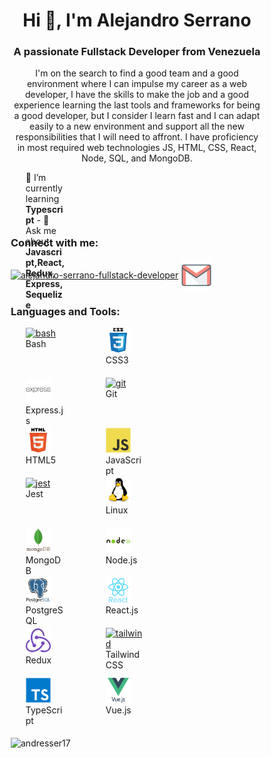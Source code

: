 <style>
  * {
    margin: none;
    padding: none;
    box-sizing: border-box;
  }

  ul {
    display: flex;
    flex-wrap: wrap;
    list-style: none;
  }

  li {
    width: 4rem;
    height: 4rem;
      margin-right: 4rem;
    margin-bottom: 1rem;
  }

  li span {
    display: block;
  }
</style>

<h1 align="center">Hi 👋, I'm Alejandro Serrano</h1>
<h3 align="center">A passionate Fullstack Developer from Venezuela</h3>

<p align="center">
  I'm on the search to find a good team and a good environment where I can
  impulse my career as a web developer, I have the skills to make the job and a
  good experience learning the last tools and frameworks for being a good
  developer, but I consider I learn fast and I can adapt easily to a new
  environment and support all the new responsibilities that I will need to
  affront. I have proficiency in most required web technologies JS, HTML, CSS,
  React, Node, SQL, and MongoDB.
</p>

- 🌱 I’m currently learning **Typescript** - 💬 Ask me about **Javascript,React,
Redux, Express, Sequelize**

<h3 align="left">Connect with me:</h3>
<p align="left">
  <a href="https://linkedin.com/in/alejandro-serrano-fullstack" target="blank"
    ><img
      align="center"
      src="https://raw.githubusercontent.com/rahuldkjain/github-profile-readme-generator/master/src/images/icons/Social/linked-in-alt.svg"
      alt="alejandro-serrano-fullstack-developer"
      height="30"
      width="40"
  /></a>
  <a href="mailto:andresserserrano2020@gmail.com" target="blank"
    ><img
      align="center"
      src="./icons/gmail-icon.svg"
      alt="alejandro-serrano-fullstack-developer"
      width="50"
  /></a>
</p>

<h3 align="left">Languages and Tools:</h3>
<ul>
  <li>
    <a
      href="https://www.gnu.org/software/bash/"
      target="_blank"
      rel="noreferrer"
    >
      <img
        src="https://www.vectorlogo.zone/logos/gnu_bash/gnu_bash-icon.svg"
        alt="bash"
        width="40"
        height="40"
      />
    </a>
    <span>Bash</span>
  </li>
  <li>
    <a href="https://www.w3schools.com/css/" target="_blank" rel="noreferrer">
      <img
        src="https://raw.githubusercontent.com/devicons/devicon/master/icons/css3/css3-original-wordmark.svg"
        alt="css3"
        width="40"
        height="40"
      />
    </a>
    <span>CSS3</span>
  </li>
  <li>
    <a href="https://expressjs.com" target="_blank" rel="noreferrer">
      <img
        src="https://raw.githubusercontent.com/devicons/devicon/master/icons/express/express-original-wordmark.svg"
        alt="express"
        width="40"
        height="40"
      />
    </a>
    <span>Express.js</span>
  </li>
  <li>
    <a href="https://git-scm.com/" target="_blank" rel="noreferrer">
      <img
        src="https://www.vectorlogo.zone/logos/git-scm/git-scm-icon.svg"
        alt="git"
        width="40"
        height="40"
      />
    </a>
    <span>Git</span>
  </li>
  <li>
    <a href="https://www.w3.org/html/" target="_blank" rel="noreferrer">
      <img
        src="https://raw.githubusercontent.com/devicons/devicon/master/icons/html5/html5-original-wordmark.svg"
        alt="html5"
        width="40"
        height="40"
      />
    </a>
    <span>HTML5</span>
  </li>
  <li>
    <a
      href="https://developer.mozilla.org/en-US/docs/Web/JavaScript"
      target="_blank"
      rel="noreferrer"
    >
      <img
        src="https://raw.githubusercontent.com/devicons/devicon/master/icons/javascript/javascript-original.svg"
        alt="javascript"
        width="40"
        height="40"
      />
    </a>
    <span>JavaScript</span>
  </li>
  <li>
    <a href="https://jestjs.io" target="_blank" rel="noreferrer">
      <img
        src="https://www.vectorlogo.zone/logos/jestjsio/jestjsio-icon.svg"
        alt="jest"
        width="40"
        height="40"
      />
    </a>
    <span>Jest</span>
  </li>
  <li>
    <a href="https://www.linux.org/" target="_blank" rel="noreferrer">
      <img
        src="https://raw.githubusercontent.com/devicons/devicon/master/icons/linux/linux-original.svg"
        alt="linux"
        width="40"
        height="40"
      />
    </a>
    <span>Linux</span>
  </li>
  <li>
    <a href="https://www.mongodb.com/" target="_blank" rel="noreferrer">
      <img
        src="https://raw.githubusercontent.com/devicons/devicon/master/icons/mongodb/mongodb-original-wordmark.svg"
        alt="mongodb"
        width="40"
        height="40"
      />
    </a>
    <span>MongoDB</span>
  </li>
  <li>
    <a href="https://nodejs.org" target="_blank" rel="noreferrer">
      <img
        src="https://raw.githubusercontent.com/devicons/devicon/master/icons/nodejs/nodejs-original-wordmark.svg"
        alt="nodejs"
        width="40"
        height="40"
      />
    </a>
    <span>Node.js</span>
  </li>
  <li>
    <a href="https://www.postgresql.org" target="_blank" rel="noreferrer">
      <img
        src="https://raw.githubusercontent.com/devicons/devicon/master/icons/postgresql/postgresql-original-wordmark.svg"
        alt="postgresql"
        width="40"
        height="40"
      />
    </a>
    <span>PostgreSQL</span>
  </li>
  <li>
    <a href="https://reactjs.org/" target="_blank" rel="noreferrer">
      <img
        src="https://raw.githubusercontent.com/devicons/devicon/master/icons/react/react-original-wordmark.svg"
        alt="react"
        width="40"
        height="40"
      />
    </a>
    <span>React.js</span>
  </li>
  <li>
    <a href="https://redux.js.org" target="_blank" rel="noreferrer">
      <img
        src="https://raw.githubusercontent.com/devicons/devicon/master/icons/redux/redux-original.svg"
        alt="redux"
        width="40"
        height="40"
      />
    </a>
    <span>Redux</span>
  </li>
  <li>
    <a href="https://tailwindcss.com/" target="_blank" rel="noreferrer">
      <img
        src="https://www.vectorlogo.zone/logos/tailwindcss/tailwindcss-icon.svg"
        alt="tailwind"
        width="40"
        height="40"
      />
    </a>
    <span>TailwindCSS</span>
  </li>
  <li>
    <a href="https://www.typescriptlang.org/" target="_blank" rel="noreferrer">
      <img
        src="https://raw.githubusercontent.com/devicons/devicon/master/icons/typescript/typescript-original.svg"
        alt="typescript"
        width="40"
        height="40"
      />
    </a>
    <span>TypeScript</span>
  </li>
  <li>
    <a href="https://vuejs.org/" target="_blank" rel="noreferrer">
      <img
        src="https://raw.githubusercontent.com/devicons/devicon/master/icons/vuejs/vuejs-original-wordmark.svg"
        alt="vuejs"
        width="40"
        height="40"
      />
    </a>
    <span>Vue.js</span>
  </li>
</ul>

<p>
  <img
    align="center"
    src="https://github-readme-stats.vercel.app/api/top-langs?username=andresser17&show_icons=true&locale=en&layout=compact"
    alt="andresser17"
  />
</p>
